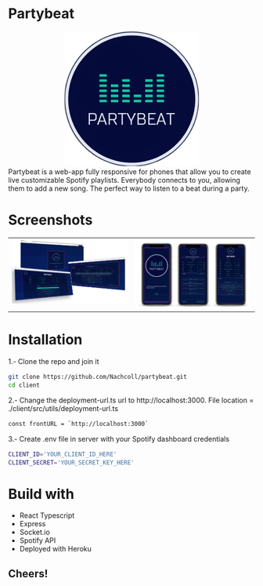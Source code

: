 # Partybeat

<div align=center>
<img src='./client/src/images/logo.png'>
</div>
Partybeat is a web-app fully responsive for phones that allow you to create live customizable Spotify playlists.
Everybody connects to you, allowing them to add a new song.
The perfect way to listen to a beat during a party.

# Screenshots

<table>
  <tr>
    <td valign="top"><img src="./client/src/images/demoComputer.jpg"/></td>
    <td valign="center"><img src="./client/src/images/demoMobile.jpg"/></td>
  </tr>
</table>

# Installation

1.- Clone the repo and join it

```bash
git clone https://github.com/Nachcoll/partybeat.git
cd client
```

2.- Change the deployment-url.ts url to http://localhost:3000. File location = ./client/src/utils/deployment-url.ts

```bash
const frontURL = `http://localhost:3000`
```

3.- Create .env file in server with your Spotify dashboard credentials

```bash
CLIENT_ID='YOUR_CLIENT_ID_HERE'
CLIENT_SECRET='YOUR_SECRET_KEY_HERE'
```

# Build with

- React Typescript
- Express
- Socket.io
- Spotify API
- Deployed with Heroku

## Cheers!
